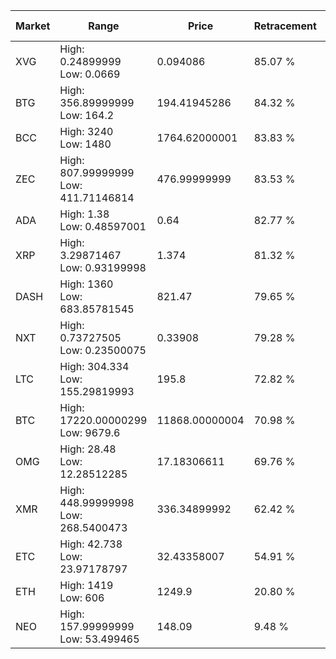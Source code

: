 | Market | Range | Price| Retracement | Doubles to 50% |
| --- | --- | --- | --- | --- |
| XVG | High: 0.24899999<br />Low: 0.0669 | 0.094086 | 85.07 % | 1.68 |
| BTG | High: 356.89999999<br />Low: 164.2 | 194.41945286 | 84.32 % | 1.34 |
| BCC | High: 3240<br />Low: 1480 | 1764.62000001 | 83.83 % | 1.34 |
| ZEC | High: 807.99999999<br />Low: 411.71146814 | 476.99999999 | 83.53 % | 1.28 |
| ADA | High: 1.38<br />Low: 0.48597001 | 0.64 | 82.77 % | 1.46 |
| XRP | High: 3.29871467<br />Low: 0.93199998 | 1.374 | 81.32 % | 1.54 |
| DASH | High: 1360<br />Low: 683.85781545 | 821.47 | 79.65 % | 1.24 |
| NXT | High: 0.73727505<br />Low: 0.23500075 | 0.33908 | 79.28 % | 1.43 |
| LTC | High: 304.334<br />Low: 155.29819993 | 195.8 | 72.82 % | 1.17 |
| BTC | High: 17220.00000299<br />Low: 9679.6 | 11868.00000004 | 70.98 % | 1.13 |
| OMG | High: 28.48<br />Low: 12.28512285 | 17.18306611 | 69.76 % | 1.19 |
| XMR | High: 448.99999998<br />Low: 268.5400473 | 336.34899992 | 62.42 % | 1.07 |
| ETC | High: 42.738<br />Low: 23.97178797 | 32.43358007 | 54.91 % | 1.03 |
| ETH | High: 1419<br />Low: 606 | 1249.9 | 20.80 % | 0.00 |
| NEO | High: 157.99999999<br />Low: 53.499465 | 148.09 | 9.48 % | 0.00 |
